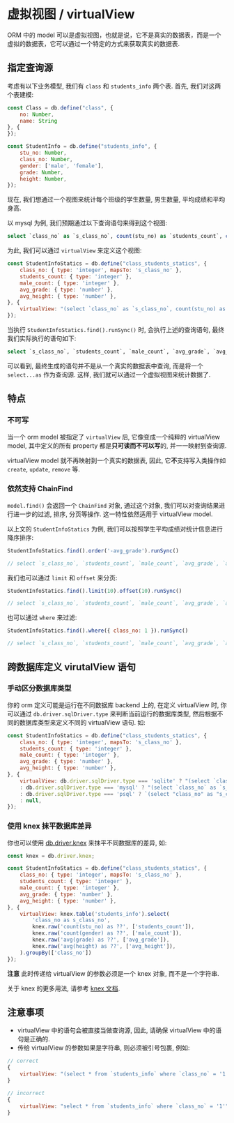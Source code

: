 # 虚拟视图 / virtualView

ORM 中的 model 可以是虚拟视图，也就是说，它不是真实的数据表，而是一个虚拟的数据表，它可以通过一个特定的方式来获取真实的数据表.

## 指定查询源

考虑有以下业务模型, 我们有 `class` 和 `students_info` 两个表. 首先, 我们对这两个表建模:

```js
const Class = db.define("class", {
    no: Number,
    name: String
}, {
});

const StudentInfo = db.define("students_info", {
    stu_no: Number,
    class_no: Number,
    gender: ['male', 'female'],
    grade: Number,
    height: Number,
});
```

现在, 我们想通过一个视图来统计每个班级的学生数量, 男生数量, 平均成绩和平均身高.

以 mysql 为例, 我们预期通过以下查询语句来得到这个视图:

```sql
select `class_no` as `s_class_no`, count(stu_no) as `students_count`, count(gender) as `male_count`, avg(grade) as `avg_grade`, avg(height) as `avg_height` from `students_info` group by `class_no`
```

为此, 我们可以通过 `virtualView` 来定义这个视图:

```js
const StudentInfoStatics = db.define("class_students_statics", {
    class_no: { type: 'integer', mapsTo: 's_class_no' },
    students_count: { type: 'integer' },
    male_count: { type: 'integer' },
    avg_grade: { type: 'number' },
    avg_height: { type: 'number' },
}, {
    virtualView: "(select `class_no` as `s_class_no`, count(stu_no) as `students_count`, count(gender) as `male_count`, avg(grade) as `avg_grade`, avg(height) as `avg_height` from `students_info` group by `class_no`)",
});
```

当执行 `StudentInfoStatics.find().runSync()` 时, 会执行上述的查询语句, 最终我们实际执行的语句如下:

```sql
select `s_class_no`, `students_count`, `male_count`, `avg_grade`, `avg_height` from (select `class_no` as `s_class_no`, count(stu_no) as `students_count`, count(gender) as `male_count`, avg(grade) as `avg_grade`, avg(height) as `avg_height` from `students_info` group by `class_no`) as `class_students_statics` limit 1000
```

可以看到, 最终生成的语句并不是从一个真实的数据表中查询, 而是将一个 `select...as` 作为查询源. 这样, 我们就可以通过一个虚拟视图来统计数据了.

## 特点

### 不可写

当一个 orm model 被指定了 `virtualView` 后, 它像变成一个纯粹的 virtualView model, 其中定义的所有 property 都是**只可读而不可以写**的, 并一一映射到查询源.

virtualView model 就不再映射到一个真实的数据表, 因此, 它**不**支持写入类操作如 `create`, `update`, `remove` 等.

### 依然支持 ChainFind

`model.find()` 会返回一个 `ChainFind` 对象, 通过这个对象, 我们可以对查询结果进行进一步的过滤, 排序, 分页等操作. 这一特性依然适用于 virtualView model.

以上文的 `StudentInfoStatics` 为例, 我们可以按照学生平均成绩对统计信息进行降序排序:

```js
StudentInfoStatics.find().order('-avg_grade').runSync()

// select `s_class_no`, `students_count`, `male_count`, `avg_grade`, `avg_height` from (select `class_no` as `s_class_no`, count(stu_no) as `students_count`, count(gender) as `male_count`, avg(grade) as `avg_grade`, avg(height) as `avg_height` from `students_info` group by `class_no`) as `class_students_statics` order by `avg_grade` DESC limit 1000
```

我们也可以通过 `limit` 和 `offset` 来分页:

```js
StudentInfoStatics.find().limit(10).offset(10).runSync()

// select `s_class_no`, `students_count`, `male_count`, `avg_grade`, `avg_height` from (select `class_no` as `s_class_no`, count(stu_no) as `students_count`, count(gender) as `male_count`, avg(grade) as `avg_grade`, avg(height) as `avg_height` from `students_info` group by `class_no`) as `class_students_statics` limit 10 offset 10
```

也可以通过 `where` 来过滤:

```js
StudentInfoStatics.find().where({ class_no: 1 }).runSync()

// select `s_class_no`, `students_count`, `male_count`, `avg_grade`, `avg_height` from (select `class_no` as `s_class_no`, count(stu_no) as `students_count`, count(gender) as `male_count`, avg(grade) as `avg_grade`, avg(height) as `avg_height` from `students_info` group by `class_no`) as `class_students_statics` where `s_class_no` = 1 limit 1000
```

## 跨数据库定义 virutalView 语句

### 手动区分数据库类型

你的 orm 定义可能是运行在不同数据库 backend 上的, 在定义 virtualView 时, 你可以通过 `db.driver.sqlDriver.type` 来判断当前运行的数据库类型, 然后根据不同的数据库类型来定义不同的 virtualView 语句. 如:

```js
const StudentInfoStatics = db.define("class_students_statics", {
    class_no: { type: 'integer', mapsTo: 's_class_no' },
    students_count: { type: 'integer' },
    male_count: { type: 'integer' },
    avg_grade: { type: 'number' },
    avg_height: { type: 'number' },
}, {
    virtualView: db.driver.sqlDriver.type === 'sqlite' ? "(select `class_no` as `s_class_no`, count(stu_no) as `students_count`, count(gender) as `male_count`, avg(grade) as `avg_grade`, avg(height) as `avg_height` from `students_info` group by `class_no`)"
    : db.driver.sqlDriver.type === 'mysql' ? "(select `class_no` as `s_class_no`, count(stu_no) as `students_count`, count(gender) as `male_count`, avg(grade) as `avg_grade`, avg(height) as `avg_height` from `students_info` group by `class_no`)"
    : db.driver.sqlDriver.type === 'psql' ? `(select "class_no" as "s_class_no", count(stu_no) as "students_count", count(gender) as "male_count", avg(grade) as "avg_grade", avg(height) as "avg_height" from "students_info" group by "class_no")`
    : null,
});
```

### 使用 knex 抹平数据库差异

你也可以使用 [db.driver.knex](../orm-packages/knex.md) 来抹平不同数据库的差异, 如:

```js
const knex = db.driver.knex;

const StudentInfoStatics = db.define("class_students_statics", {
    class_no: { type: 'integer', mapsTo: 's_class_no' },
    students_count: { type: 'integer' },
    male_count: { type: 'integer' },
    avg_grade: { type: 'number' },
    avg_height: { type: 'number' },
}, {
    virtualView: knex.table('students_info').select(
        'class_no as s_class_no',
        knex.raw('count(stu_no) as ??', ['students_count']),
        knex.raw('count(gender) as ??', ['male_count']),
        knex.raw('avg(grade) as ??', ['avg_grade']),
        knex.raw('avg(height) as ??', ['avg_height']),
    ).groupBy(['class_no'])
});
```

**注意** 此时传递给 virtualView 的参数必须是一个 knex 对象, 而不是一个字符串.

关于 knex 的更多用法, 请参考 [knex 文档](https://knexjs.org/).


## 注意事项

- virtualView 中的语句会被直接当做查询源, 因此, 请确保 virtualView 中的语句是正确的.
- 传给 virtualView 的参数如果是字符串, 则必须被引号包裹, 例如: 

```js
// correct
{
    virtualView: "(select * from `students_info` where `class_no` = '1')" 
}

// incorrect
{
    virtualView: "select * from `students_info` where `class_no` = '1'"
}
```